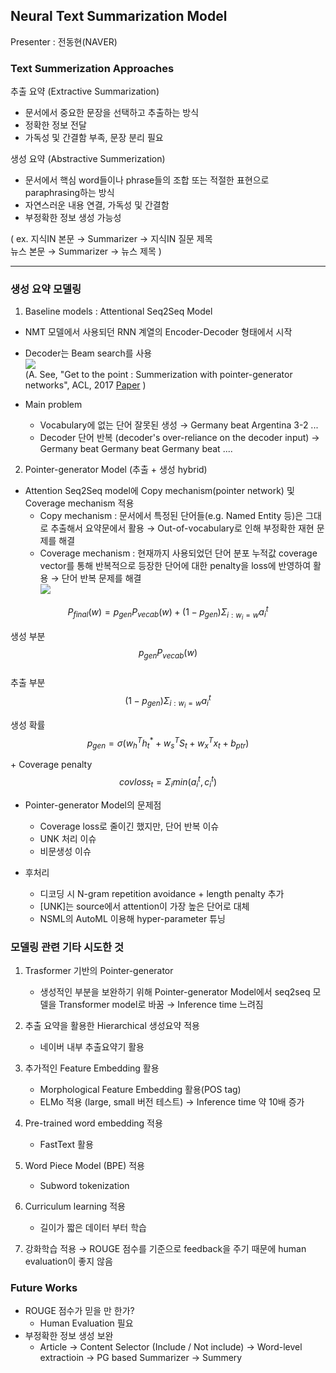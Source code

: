 
## Neural Text Summarization Model  

Presenter : 전동현(NAVER)  

### Text Summerization Approaches  
추출 요약 (Extractive Summarization)  
- 문서에서 중요한 문장을 선택하고 추출하는 방식  
- 정확한 정보 전달  
- 가독성 및 간결함 부족, 문장 분리 필요

생성 요약 (Abstractive Summerization)  
- 문서에서 핵심 word들이나 phrase들의 조합 또는 적절한 표현으로 paraphrasing하는 방식  
- 자연스러운 내용 연결, 가독성 및 간결함  
- 부정확한 정보 생성 가능성  

( ex. 지식IN 본문 → Summarizer → 지식IN 질문 제목  
뉴스 본문 → Summarizer → 뉴스 제목 )

---  

### 생성 요약 모델링
1. Baseline models : Attentional Seq2Seq Model  
- NMT 모델에서 사용되던 RNN 계열의 Encoder-Decoder 형태에서 시작  
- Decoder는 Beam search를 사용  
![
](https://lh3.googleusercontent.com/T2hew2NkrZxX-eQSbqS_SUHJLldHQHOUgKswSoF9kECXL6RBNNje8q6_iYXupXtkETe9ZQQRf5Am "NTSM1")  
(A. See, "Get to the point : Summerization with pointer-generator networks", ACL, 2017 [Paper](https://arxiv.org/abs/1704.04368) )  

- Main problem  
	- Vocabulary에 없는 단어 잘못된 생성 → Germany beat Argentina 3-2 ...  
	-  Decoder 단어 반복 (decoder's over-reliance on the decoder input) → Germany beat Germany beat Germany beat ....  

2. Pointer-generator Model (추출 + 생성 hybrid)  
- Attention Seq2Seq model에 Copy mechanism(pointer network) 및 Coverage mechanism 적용  
	- Copy mechanism : 문서에서 특정된 단어들(e.g. Named Entity 등)은 그대로 추출해서 요약문에서 활용 → Out-of-vocabulary로 인해 부정확한 재현 문제를 해결
	- Coverage mechanism : 현재까지 사용되었던 단어 분포 누적값 coverage vector를 통해 반복적으로 등장한 단어에 대한 penalty을 loss에 반영하여 활용 → 단어 반복 문제를 해결  
![
](https://lh3.googleusercontent.com/4M63I4Kh6svVJZtvfzxtf8snLyWd-sHNf6V44zG11baYwO1__0nvliFIxWQuTyQM9SrGCggMH14Z "NTSM2")  

$$P_{final}(w) = p_{gen}P_{vecab}(w)+(1-p_{gen})\Sigma_{i:w_{i}=w}a^t_{i}$$  

생성 부분  
$$p_{gen}P_{vecab}(w)$$  
추출 부분    
$$(1-p_{gen})\Sigma_{i:w_{i}=w}a^t_{i}$$  
  
생성 확률  
$$p_{gen}=\sigma(w^T_hh^*_t+w^T_sS_t+w^T_xx_t+b_{ptr})$$  

\+ Coverage penalty  
$$covloss_t=\Sigma_imin(a^t_i,c^t_i)$$  

- Pointer-generator Model의 문제점  
	- Coverage loss로 줄이긴 했지만, 단어 반복 이슈  
	- UNK 처리 이슈  
	- 비문생성 이슈  

- 후처리  
	- 디코딩 시 N-gram repetition avoidance + length penalty 추가  
	- [UNK]는 source에서 attention이 가장 높은 단어로 대체  
	- NSML의 AutoML 이용해 hyper-parameter 튜닝  

### 모델링 관련 기타 시도한 것  
1. Trasformer 기반의 Pointer-generator  
	- 생성적인 부분을 보완하기 위해 Pointer-generator Model에서 seq2seq 모델을 Transformer model로 바꿈 → Inference time 느려짐    

2. 추출 요약을 활용한 Hierarchical 생성요약 적용  
	- 네이버 내부 추출요약기 활용  

3. 추가적인 Feature Embedding 활용  
	- Morphological Feature Embedding 활용(POS tag)  
	- ELMo 적용 (large, small 버전 테스트) → Inference time 약 10배 증가  

4. Pre-trained word embedding 적용  
	- FastText 활용  

5. Word Piece Model (BPE) 적용  
	- Subword tokenization  

6. Curriculum learning 적용  
	- 길이가 짧은 데이터 부터 학습  

7. 강화학습 적용 → ROUGE 점수를 기준으로 feedback을 주기 때문에 human evaluation이 좋지 않음  
 
### Future Works  
- ROUGE 점수가 믿을 만 한가?
	- Human Evaluation 필요  
- 부정확한 정보 생성 보완  
	- Article → Content Selector (Include / Not include) → Word-level extractioin → PG based Summarizer → Summery  
<!--stackedit_data:
eyJoaXN0b3J5IjpbMTAzMjE4NTMyNiwtNjc1ODIyNjYwXX0=
-->